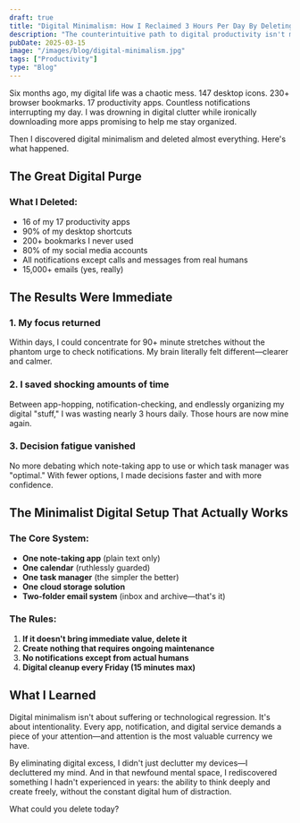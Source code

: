 ```yaml
---
draft: true
title: "Digital Minimalism: How I Reclaimed 3 Hours Per Day By Deleting Almost Everything"
description: "The counterintuitive path to digital productivity isn't more apps—it's fewer."
pubDate: 2025-03-15
image: "/images/blog/digital-minimalism.jpg"
tags: ["Productivity"]
type: "Blog"
---
```


Six months ago, my digital life was a chaotic mess. 147 desktop icons. 230+ browser bookmarks. 17 productivity apps. Countless notifications interrupting my day. I was drowning in digital clutter while ironically downloading more apps promising to help me stay organized.

Then I discovered digital minimalism and deleted almost everything. Here's what happened.

## The Great Digital Purge

### What I Deleted:
- 16 of my 17 productivity apps
- 90% of my desktop shortcuts
- 200+ bookmarks I never used
- 80% of my social media accounts
- All notifications except calls and messages from real humans
- 15,000+ emails (yes, really)

## The Results Were Immediate

### 1. My focus returned
Within days, I could concentrate for 90+ minute stretches without the phantom urge to check notifications. My brain literally felt different—clearer and calmer.

### 2. I saved shocking amounts of time
Between app-hopping, notification-checking, and endlessly organizing my digital "stuff," I was wasting nearly 3 hours daily. Those hours are now mine again.

### 3. Decision fatigue vanished
No more debating which note-taking app to use or which task manager was "optimal." With fewer options, I made decisions faster and with more confidence.

## The Minimalist Digital Setup That Actually Works

### The Core System:
- **One note-taking app** (plain text only)
- **One calendar** (ruthlessly guarded)
- **One task manager** (the simpler the better)
- **One cloud storage solution**
- **Two-folder email system** (inbox and archive—that's it)

### The Rules:
1. **If it doesn't bring immediate value, delete it**
2. **Create nothing that requires ongoing maintenance**
3. **No notifications except from actual humans**
4. **Digital cleanup every Friday (15 minutes max)**

## What I Learned

Digital minimalism isn't about suffering or technological regression. It's about intentionality. Every app, notification, and digital service demands a piece of your attention—and attention is the most valuable currency we have.

By eliminating digital excess, I didn't just declutter my devices—I decluttered my mind. And in that newfound mental space, I rediscovered something I hadn't experienced in years: the ability to think deeply and create freely, without the constant digital hum of distraction.

What could you delete today?